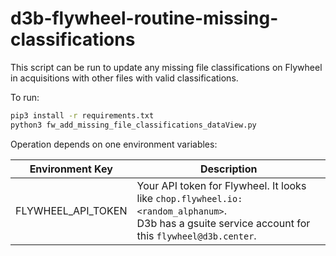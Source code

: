 # d3b-flywheel-routine-missing-classifications

This script can be run to update any missing file classifications on Flywheel in acquisitions with other files with valid classifications.

To run:

```bash
pip3 install -r requirements.txt
python3 fw_add_missing_file_classifications_dataView.py
```

Operation depends on one environment variables:

| Environment Key | Description |
|-----------------|-------------|
| FLYWHEEL_API_TOKEN | Your API token for Flywheel. It looks like `chop.flywheel.io:<random_alphanum>`.<br> D3b has a gsuite service account for this `flywheel@d3b.center`. |

